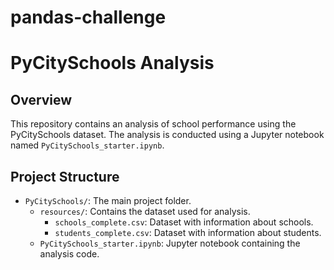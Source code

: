 # pandas-challenge

# PyCitySchools Analysis

## Overview
This repository contains an analysis of school performance using the PyCitySchools dataset. The analysis is conducted using a Jupyter notebook named `PyCitySchools_starter.ipynb`.

## Project Structure
- `PyCitySchools/`: The main project folder.
  - `resources/`: Contains the dataset used for analysis.
    - `schools_complete.csv`: Dataset with information about schools.
    - `students_complete.csv`: Dataset with information about students.
  - `PyCitySchools_starter.ipynb`: Jupyter notebook containing the analysis code.
